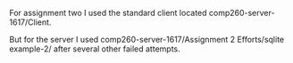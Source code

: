 For assignment two I used the standard client located comp260-server-1617/Client.

But for the server I used comp260-server-1617/Assignment 2 Efforts/sqlite example-2/ after several other failed attempts.
